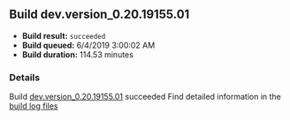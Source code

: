 ## Build dev.version_0.20.19155.01
- **Build result:** `succeeded`
- **Build queued:** 6/4/2019 3:00:02 AM
- **Build duration:** 114.53 minutes
### Details
Build [dev.version_0.20.19155.01](https://winappstudio.visualstudio.com/web/build.aspx?pcguid=a4ef43be-68ce-4195-a619-079b4d9834c2&builduri=vstfs%3a%2f%2f%2fBuild%2fBuild%2f28366) succeeded
Find detailed information in the [build log files](https://uwpctdiags.blob.core.windows.net/buildlogs/dev.version_0.20.19155.01_logs.zip)
